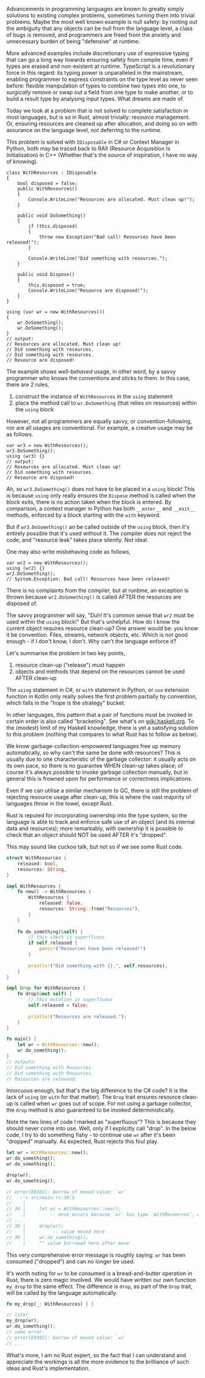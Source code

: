 Advancements in programming languages are known to greatly simply solutions to existing complex problems, sometimes turning them into trivial problems. Maybe the most well known example is null safety: by rooting out the ambiguity that any objects can be null from the language level, a class of bugs is removed, and programmers are freed from the anxiety and unnecessary burden of being "defensive" at runtime.

More advanced examples include discretionary use of expressive typing that can go a long way towards ensuring safety from compile time, even if types are erased and non-existent at runtime. TypeScript is a revolutionary force in this regard: its typing power is unparalleled in the mainstream, enabling programmer to express constraints on the type level as never seen before: flexible manipulation of types to combine two types into one, to _surgically_ remove or swap out a field from one type to make another, or to build a result type by analysing input types. What dreams are made of.

Today we look at a problem that is not solved to complete satisfaction in most languages, but is so in Rust, almost trivially: resource management. Or, ensuring resources are cleaned up after allocation, and doing so on with assurance on the language level, not deferring to the runtime.

This problem is solved with `IDisposable` in C# or Context Manager in Python, both may be traced back to RAII (Resource Acquisition Is Initialisation) in C++ (Whether that's the source of inspiration, I have no way of knowing).

```CSharp
class WithResources : IDisposable
{
    bool disposed = false;
    public WithResources()
    {
        Console.WriteLine("Resources are allocated. Must clean up!");
    }

    public void DoSomething()
    {
        if (this.disposed)
        {
            throw new Exception("Bad call! Resources have been released!");
        }

        Console.WriteLine("Did something with resources.");
    }

    public void Dispose()
    {
        this.disposed = true;
        Console.WriteLine("Resource are disposed!");
    }
}

using (var wr = new WithResources())
{
    wr.DoSomething();
    wr.DoSomething();
}
// output:
// Resources are allocated. Must clean up!
// Did something with resources.
// Did something with resources.
// Resource are disposed!
```

The example shows _well-behaved_ usage, in other word, by a savvy programmer who knows the conventions and sticks to them. In this case, there are 2 rules,

1. construct the instance of `WithResources` in the `using` statement
2. place the method call to `wr.DoSomething` (that relies on resources) within the `using` block

However, not all programmers are equally savvy, or convention-following, nor are all usages are conventional. For example, a creative usage may be as follows.

```CSharp
var wr3 = new WithResources();
wr3.DoSomething();
using (wr3) {}
// output:
// Resources are allocated. Must clean up!
// Did something with resources.
// Resource are disposed!
```

Ah, so `wr3.DoSomething()` does not have to be placed in a `using` block! This is because `using` only really ensures the `Dispose` method is called when the block exits, there is no action taken when the block is entered. By comparison, a context manager in Python has both `__enter__` and `__exit__` methods, enforced by a block starting with the `with` keyword.

But if `wr3.DoSomething()` an be called outside of the `using` block, then it's entirely possible that it's used without it. The compiler does not reject the code, and "resource leak" takes place silently. Not ideal.

One may also write misbehaving code as follows,

```CSharp
var wr2 = new WithResources();
using (wr2) {}
wr2.DoSomething();
// System.Exception: Bad call! Resources have been released!
```

There is no complaints from the compiler, but at runtime, an exception is thrown because `wr2.DoSomething()` is called AFTER the resources are disposed of. 

The savvy programmer will say, "Duh! It's common sense that `wr2` must be used within the `using` block!" But that's unhelpful. How do I know the current object requires resource clean-up? One answer would be: you know it be convention. Files, streams, network objects, etc. Which is not good enough - if I don't know, I don't. Why can't the language enforce it?

Let's summarise the problem in two key points,

1. resource clean-up ("release") must happen
2. objects and methods that depend on the resources cannot be used AFTER clean-up

The `using` statement in C#, or `with` statement in Python, or `use` extension function in Kotlin only really solves the first problem partially by convention, which falls in the "hope is the strategy" bucket.

In other languages, this pattern that a pair of functions must be invoked in certain order is also called "bracketing". See what's on [wiki.haskell.org](https://wiki.haskell.org/Bracket_pattern). To the (modest) limit of my Haskell knowledge, there is yet a satisfying solution to this problem (nothing that compares to what Rust has to follow as below).

We know garbage-collection-empowered languages free up memory automatically, so why can't the same be done with resources? This is usually due to one characteristic of the garbage collector: it usually acts on its own pace, so there is no guarantee WHEN clean-up takes place; of course it's always possible to invoke garbage collection manually, but in general this is frowned upon for performance or correctness implications.

Even if we can utilise a similar mechanism to GC, there is still the problem of rejecting resource usage after clean-up, this is where the vast majority of languages throw in the towel, except Rust.

Rust is reputed for incorporating ownership into the type system, so the language is able to track and enforce safe use of an object (and its internal data and resources); more remarkably, with ownership it is possible to check that an object should NOT be used AFTER it's "dropped".

This may sound like cuckoo talk, but not so if we see some Rust code.

```Rust
struct WithResources {
    released: bool,
    resources: String,
}

impl WithResources {
    fn new() -> WithResources {
        WithResources { 
            released: false,
            resources: String::from("Resources"),
        }
    }
    
    fn do_something(&self) {
        // this check is superfluous
        if self.released {
            panic!("Resources have been released!")
        }
        
        println!("Did something with {}.", self.resources);
    }
}

impl Drop for WithResources {
    fn drop(&mut self) {
        // this mutation is superfluous
        self.released = false;
        
        println!("Resources are released.");
    }
}

fn main() {
    let wr = WithResources::new();
    wr.do_something();
}
// outputs:
// Did something with Resources.
// Did something with Resources.
// Resources are released.
```

Innocuous enough, but that's the big difference to the C# code? It is the lack of `using` (or `with` for that matter). The `Drop` trait ensures resource clean-up is called when `wr` goes out of scope. For not using a garbage collector, the `drop` method is also guaranteed to be invoked deterministically. 

Note the two lines of code I marked as "superfluous"? This is because they should never come into use. Well, only if I explicitly call "drop". In the below code, I try to do something fishy - to continue use `wr` after it's been "dropped" manually. As expected, Rust rejects this foul play.

```Rust
let wr = WithResources::new();
wr.do_something();
wr.do_something();

drop(wr);
wr.do_something();

// error[E0382]: borrow of moved value: `wr`
//   --> src/main.rs:39:5
//    |
// 34 |     let wr = WithResources::new();
//    |         -- move occurs because `wr` has type `WithResources`, which does not implement the `Copy` trait
// ...
// 38 |     drop(wr);
//    |          -- value moved here
// 39 |     wr.do_something();
//    |     ^^ value borrowed here after move
```

This very comprehensive error message is roughly saying: `wr` has been consumed ("dropped") and can no longer be used.

It's worth noting for `wr` to be consumed is a bread-and-butter operation in Rust, there is zero magic involved. We would have written our own function `my_drop` to the same effect. The difference is `drop`, as part of the `Drop` trait, will be called by the language automatically.

```Rust
fn my_drop(_: WithResources) { }

// later
my_drop(wr);
wr.do_something();
// same error
// error[E0382]: borrow of moved value: `wr`
// ...
```

What's more, I am no Rust expert, so the fact that I can understand and appreciate the workings is all the more evidence to the brilliance of such ideas and Rust's implementation.